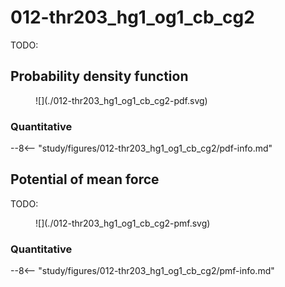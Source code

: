 # 012-thr203_hg1_og1_cb_cg2

TODO:

<div id="rogfp-view" class="mol-container"></div>
<script>
var uri = '../../analysis/987-rogfp-cu-md-select/pdbs/single-select/single-select-5-rogfp_cu.pdb';
jQuery.ajax( uri, {
    success: function(data) {
        // https://3dmol.org/doc/GLViewer.html
        let viewer = $3Dmol.createViewer(
            document.querySelector('#rogfp-view'),
            { backgroundAlpha: '0.0' }
        );
        let resi1 = 201;
        viewer.addModel( data, 'pdb' );
        viewer.setStyle({chain: 'X'}, {cartoon: {color: 'spectrum', opacity: 0.65}});
        viewer.setStyle({chain: 'X', resi: 65}, {stick: {}, cartoon: {color: "spectrum", opacity: 0.65}});
        viewer.setStyle({chain: 'X', resi: 143}, {stick: {}, cartoon: {color: "spectrum", opacity: 0.65}});
        viewer.setStyle({chain: 'X', resi: 144}, {stick: {}, cartoon: {color: "spectrum", opacity: 0.65}});
        viewer.setStyle({chain: 'X', resi: 145}, {stick: {}, cartoon: {color: "spectrum", opacity: 0.65}});
        viewer.setStyle({chain: 'X', resi: 146}, {stick: {}, cartoon: {color: "spectrum", opacity: 0.65}});
        viewer.setStyle({chain: 'X', resi: 201}, {stick: {}, cartoon: {color: "spectrum", opacity: 0.65}});
        viewer.setStyle({chain: 'X', resi: 202}, {stick: {}, cartoon: {color: "spectrum", opacity: 0.65}});
        viewer.setStyle({chain: 'X', resi: 203}, {stick: {}, cartoon: {color: "spectrum", opacity: 0.65}});
        viewer.setStyle({chain: 'X', resi: 222}, {stick: {}, cartoon: {color: "spectrum", opacity: 0.65}});
        viewer.setStyle({chain: 'X', resn: "CU1"}, {sphere: {radius: 1.0}});
        viewer.addLabel("HG1", {screenOffset: {x: -50, y: 50}}, {chain: "X", resi: resi1, atom: "OG1"})
        viewer.addLabel("OG1", {}, {chain: "X", resi: resi1, atom: "OG1"})
        viewer.addLabel("CB", {}, {chain: "X", resi: resi1, atom: "CB"})
        viewer.addLabel("CG2", {}, {chain: "X", resi: resi1, atom: "CG2"})
        viewer.setView([ -33.002337119885084, -34.727401945170485, -46.30887708298572, 113.35767842091929, -0.02381025599965196, 0.14284795244407691, -0.9838127028071448, 0.10554667207954437 ]);
        viewer.setClickable({}, true, function(atom,viewer,event,container) {
            console.log(viewer.getView());
        });
        viewer.render();
    },
    error: function(hdr, status, err) {
        console.error( "Failed to load " + uri + ": " + err );
    },
});
</script>

## Probability density function

<figure markdown>
![](./012-thr203_hg1_og1_cb_cg2-pdf.svg)
</figure>

### Quantitative

--8<-- "study/figures/012-thr203_hg1_og1_cb_cg2/pdf-info.md"

## Potential of mean force

TODO:

<figure markdown>
![](./012-thr203_hg1_og1_cb_cg2-pmf.svg)
</figure>

### Quantitative

--8<-- "study/figures/012-thr203_hg1_og1_cb_cg2/pmf-info.md"
